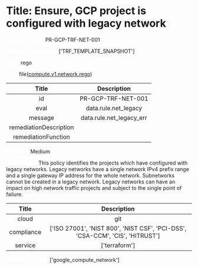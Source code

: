 



# Title: Ensure, GCP project is configured with legacy network


***<font color="white">Master Test Id:</font>*** PR-GCP-TRF-NET-001

***<font color="white">Master Snapshot Id:</font>*** ['TRF_TEMPLATE_SNAPSHOT']

***<font color="white">type:</font>*** rego

***<font color="white">rule:</font>*** file([compute.v1.network.rego])  
  
  
  
  

|Title|Description|
| :---: | :---: |
|id|PR-GCP-TRF-NET-001|
|eval|data.rule.net_legacy|
|message|data.rule.net_legacy_err|
|remediationDescription||
|remediationFunction||


***<font color="white">Severity:</font>*** Medium

***<font color="white">Description:</font>*** This policy identifies the projects which have configured with legacy networks. Legacy networks have a single network IPv4 prefix range and a single gateway IP address for the whole network. Subnetworks cannot be created in a legacy network. Legacy networks can have an impact on high network traffic projects and subject to the single point of failure.  
  
  

|Title|Description|
| :---: | :---: |
|cloud|git|
|compliance|['ISO 27001', 'NIST 800', 'NIST CSF', 'PCI-DSS', 'CSA-CCM', 'CIS', 'HITRUST']|
|service|['terraform']|


***<font color="white">Resource Types:</font>*** ['google_compute_network']


[compute.v1.network.rego]: https://github.com/prancer-io/prancer-compliance-test/tree/master/google/terraform/compute.v1.network.rego
